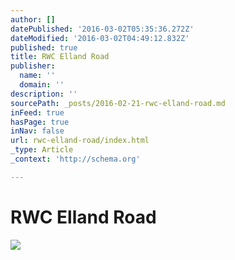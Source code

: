 ```yaml
---
author: []
datePublished: '2016-03-02T05:35:36.272Z'
dateModified: '2016-03-02T04:49:12.832Z'
published: true
title: RWC Elland Road
publisher:
  name: ''
  domain: ''
description: ''
sourcePath: _posts/2016-02-21-rwc-elland-road.md
inFeed: true
hasPage: true
inNav: false
url: rwc-elland-road/index.html
_type: Article
_context: 'http://schema.org'

---
```

# RWC Elland Road
![](https://the-grid-user-content.s3-us-west-2.amazonaws.com/d27b6bba-2533-4af8-acae-be26a74a4aa4.png)